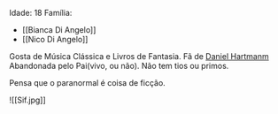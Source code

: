 Idade: 18
Família:
 - [[Bianca Di Angelo]]
 - [[Nico Di Angelo]]

Gosta de Música Clássica e Livros de Fantasia. Fã de [Daniel Hartmanm](https://ordemparanormal.fandom.com/wiki/Daniel_Hartmann)
Abandonada pelo Pai(vivo, ou não).
Não tem tios ou primos.

Pensa que o paranormal é coisa de ficção.

![[Sif.jpg]]